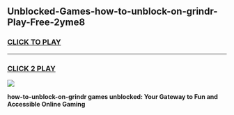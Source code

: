 
## Unblocked-Games-how-to-unblock-on-grindr-Play-Free-2yme8
<h3>
<a href="https://premium76.site?title=how-to-unblock-on-grindr&ref=10A">CLICK TO PLAY</a></h3>
<hr>

<h3>
<a href="https://premium76.site?title=how-to-unblock-on-grindr&ref=10A">CLICK 2 PLAY</a>
  
</h3>

<a href="https://premium76.site?title=how-to-unblock-on-grindr&ref=10A"><img src="https://clearcache.store/games.png"></a>


**how-to-unblock-on-grindr games unblocked: Your Gateway to Fun and Accessible Online Gaming**
